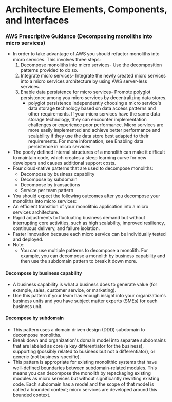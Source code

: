 # Architecture Elements, Components, and Interfaces

### AWS Prescriptive Guidance (Decomposing monoliths into micro services)

- In order to take advantage of AWS you should refactor monoliths into micro services. This involves three steps:
  1. Decompose monoliths into micro services- Use the decomposition patterns provided to do so.
  2. Integrate micro services- Integrate the newly created micro services into a micro services architecture by using AWS server-less services.
  3. Enable data persistence for micro services- Promote polyglot persistence among you micro services by decentralizing data stores.
     - polyglot persistence Independently choosing a micro service's data storage technology based on data access patterns and other requirements. If your micro services have the same data storage technology, they can encounter implementation challenges or experience poor performance. Micro services are more easily implemented and achieve better performance and scalability if they use the data store best adapted to their requirements. For more information, see Enabling data persistence in micro services
- The poorly defined internal structures of a monolith can make it difficult to maintain code, which creates a steep learning curve for new developers and causes additional support costs.
- Four cloud-native patterns that are used to decompose monoliths:
  - Decompose by business capability
  - Decompose by subdomain
  - Decompose by transactions
  - Service per team pattern
- You should expect the following outcomes after you decompose your monoliths into micro services:
- An efficient transition of your monolithic application into a micro services architecture.
- Rapid adjustments to fluctuating business demand but without interrupting core activities, such as high scalability, improved resiliency, continuous delivery, and failure isolation.
- Faster innovation because each micro service can be individually tested and deployed.
- Note:
  - You can use multiple patterns to decompose a monolith. For example, you can decompose a monolith by business capability and then use the subdomain pattern to break it down more.

#### Decompose by business capability

- A business capability is what a business does to generate value (for example, sales, customer service, or marketing).
- Use this pattern if your team has enough insight into your organization's business units and you have subject matter experts (SMEs) for each business unit.

#### Decompose by subdomain

- This pattern uses a domain driven design (DDD) subdomain to decompose monoliths.
- Break down and organization's domain model into separate subdomains that are labeled as core (a key differentiator for the business), supporting (possibly related to business but not a differentiator), or generic (not business-specific).
- This pattern is appropriate for existing monolithic systems that have well-defined boundaries between subdomain-related modules. This means you can decompose the monolith by repackaging existing modules as micro services but without significantly rewriting existing code. Each subdomain has a model and the scope of that model is called a bounded context; micro services are developed around this bounded context.
